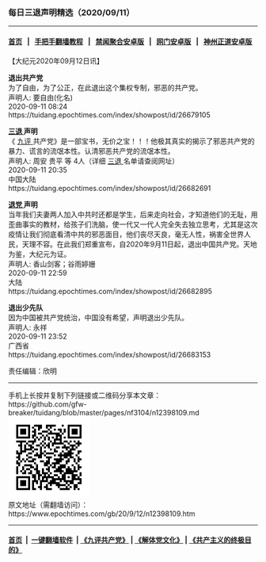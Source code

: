 ### 每日三退声明精选（2020/09/11）
------------------------

#### [首页](https://github.com/gfw-breaker/banned-news1/blob/master/README.md) &nbsp;&nbsp;|&nbsp;&nbsp; [手把手翻墙教程](https://github.com/gfw-breaker/guides/wiki) &nbsp;&nbsp;|&nbsp;&nbsp; [禁闻聚合安卓版](https://github.com/gfw-breaker/bn-android) &nbsp;&nbsp;|&nbsp;&nbsp; [网门安卓版](https://github.com/oGate2/oGate) &nbsp;&nbsp;|&nbsp;&nbsp; [神州正道安卓版](https://github.com/SzzdOgate/update) 



<div class="post_content" id="artbody" itemprop="articleBody">
 <!-- article content begin -->
 <p>
  【大纪元2020年09月12日讯】
 </p>
 <p>
  <strong>
   退出共产党
  </strong>
  <br/>
  为了自由，为了公正，在此退出这个集权专制，邪恶的共产党。
  <br/>
  声明人: 要自由(化名)
  <br/>
  2020-09-11 08:24
  <br/>
  https://tuidang.epochtimes.com/index/showpost/id/26679105
 </p>
 <p>
  <strong>
   <a href="https://www.epochtimes.com/gb/tag/%E4%B8%89%E9%80%80.html">
    三退
   </a>
   声明
  </strong>
  <br/>
  《
  <a href="https://www.epochtimes.com/gb/tag/%E4%B9%9D%E8%AF%84.html">
   九评
  </a>
  共产党》是一部宝书，无价之宝！！！他极其真实的揭示了邪恶共产党的暴力、谎言的流氓本性。认清邪恶共产党的流氓本性。
  <br/>
  声明人: 周安 贵平 等 4人（详细
  <a href="https://www.epochtimes.com/gb/tag/%E4%B8%89%E9%80%80.html">
   三退
  </a>
  名单请查阅网址）
  <br/>
  2020-09-11 20:35
  <br/>
  中国大陆
  <br/>
  https://tuidang.epochtimes.com/index/showpost/id/26682691
 </p>
 <p>
  <strong>
   <a href="https://www.epochtimes.com/gb/tag/%E9%80%80%E5%85%9A.html">
    退党
   </a>
   声明
  </strong>
  <br/>
  当年我们夫妻两人加入中共时还都是学生，后来走向社会，才知道他们的无耻，用歪曲事实的教材，给孩子们洗脑，使一代又一代人完全失去独立思考，尤其是这次疫情让我们彻底看清中共的邪恶面目，他们丧尽天良，毫无人性，祸害全世界人民，天理不容。在此我们郑重宣布，自2020年9月11日起，退出中国共产党。天地为鉴，大纪元为证。
  <br/>
  声明人: 香山剑客；谷雨婷姗
  <br/>
  2020-09-11 22:59
  <br/>
  大陆
  <br/>
  https://tuidang.epochtimes.com/index/showpost/id/26682895
 </p>
 <p>
  <strong>
   退出少先队
  </strong>
  <br/>
  因为中国被共产党统治，中国没有希望，声明退出少先队。
  <br/>
  声明人: 永祥
  <br/>
  2020-09-11 23:52
  <br/>
  广西省
  <br/>
  https://tuidang.epochtimes.com/index/showpost/id/26683153
 </p>
 <p>
  责任编辑：欣明
 </p>
 <!-- article content end -->
 <div id="below_article_ad">
 </div>
</div>

<hr/>
手机上长按并复制下列链接或二维码分享本文章：<br/>
https://github.com/gfw-breaker/tuidang/blob/master/pages/nf3104/n12398109.md <br/>
<a href='https://github.com/gfw-breaker/tuidang/blob/master/pages/nf3104/n12398109.md'><img src='https://github.com/gfw-breaker/tuidang/blob/master/pages/nf3104/n12398109.md.png'/></a> <br/>
原文地址（需翻墙访问）：https://www.epochtimes.com/gb/20/9/12/n12398109.htm


------------------------
#### [首页](https://github.com/gfw-breaker/banned-news/blob/master/README.md) &nbsp;|&nbsp; [一键翻墙软件](https://github.com/gfw-breaker/nogfw/blob/master/README.md) &nbsp;| [《九评共产党》](https://github.com/gfw-breaker/9ping.md/blob/master/README.md#九评之一评共产党是什么) | [《解体党文化》](https://github.com/gfw-breaker/jtdwh.md/blob/master/README.md) | [《共产主义的终极目的》](https://github.com/gfw-breaker/gczydzjmd.md/blob/master/README.md)


<img src='http://gfw-breaker.win/tuidang/pages/nf3104/n12398109.md' width='0px' height='0px'/>